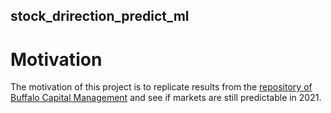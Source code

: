 ## stock_drirection_predict_ml
# Motivation
The motivation of this project is to replicate results from the [repository of Buffalo Capital Management](https://github.com/wzchen/stock_market_prediction) and see if markets are still predictable in 2021.
